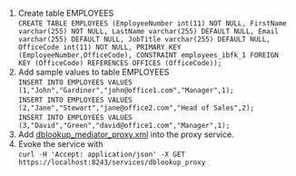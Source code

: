 1. Create table EMPLOYEES
   <br>`CREATE TABLE EMPLOYEES (EmployeeNumber int(11) NOT NULL, FirstName varchar(255) NOT NULL, LastName varchar(255) DEFAULT NULL, Email varchar(255) DEFAULT NULL, JobTitle varchar(255) DEFAULT NULL, OfficeCode int(11) NOT NULL, PRIMARY KEY (EmployeeNumber,OfficeCode), CONSTRAINT employees_ibfk_1 FOREIGN KEY (OfficeCode) REFERENCES OFFICES (OfficeCode));`
2. Add sample values to table EMPLOYEES
  <br>`INSERT INTO EMPLOYEES VALUES (1,"John","Gardiner","john@office1.com","Manager",1);`
  <br>`INSERT INTO EMPLOYEES VALUES (2,"Jane","Stewart","jane@office2.com","Head of Sales",2);`
  <br>`INSERT INTO EMPLOYEES VALUES (3,"David","Green","david@office1.com","Manager",1);`
3. Add [dblookup_mediator_proxy.xml](dblookup_mediator_proxy.xml) into the proxy service.
4. Evoke the service with
<br>`curl -H 'Accept: application/json' -X GET https://localhost:8243/services/dblookup_proxy`
